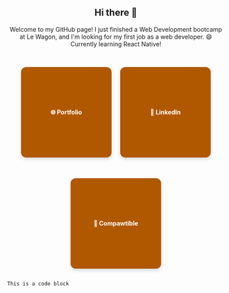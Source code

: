 <div align="center">

<h2>Hi there 👋</h2>

<p>
  Welcome to my GitHub page! I just finished a Web Development bootcamp at Le Wagon, and I'm looking for my first job as a web developer. 😄<br>
  Currently learning React Native!
</p>

<br>

<div style="display: flex; justify-content: center; gap: 20px; flex-wrap: wrap;">

  <a href="https://miguel-ines.com/" target="_blank" style="
      text-decoration: none;
      color: white;
      background-color: #b05800;
      padding: 30px;
      width: 150px;
      height: 150px;
      display: flex;
      align-items: center;
      justify-content: center;
      font-weight: bold;
      border-radius: 12px;
      box-shadow: 0 4px 8px rgba(0,0,0,0.15);
    ">
    🌐 Portfolio
  </a>

  <a href="https://www.linkedin.com/in/miguelines/" target="_blank" style="
      text-decoration: none;
      color: white;
      background-color: #b05800;
      padding: 30px;
      width: 150px;
      height: 150px;
      display: flex;
      align-items: center;
      justify-content: center;
      font-weight: bold;
      border-radius: 12px;
      box-shadow: 0 4px 8px rgba(0,0,0,0.15);
    ">
    💼 LinkedIn
  </a>

  <a href="https://www.compawtible.me" target="_blank" style="
      text-decoration: none;
      color: white;
      background-color: #b05800;
      padding: 30px;
      width: 150px;
      height: 150px;
      display: flex;
      align-items: center;
      justify-content: center;
      font-weight: bold;
      border-radius: 12px;
      box-shadow: 0 4px 8px rgba(0,0,0,0.15);
    ">
    🐾 Compawtible
  </a>

</div>

</div>

``
This is a code block
``





<!--
**migueljpi/migueljpi** is a ✨ _special_ ✨ repository because its `README.md` (this file) appears on your GitHub profile.

Here are some ideas to get you started:

- 🔭 I’m currently working on ...
- 🌱 I’m currently learning ...
- 👯 I’m looking to collaborate on ...
- 🤔 I’m looking for help with ...
- 💬 Ask me about ...
- 📫 How to reach me: ...
- 😄 Pronouns: ...
- ⚡ Fun fact: ...
-->
